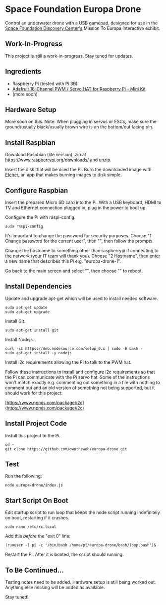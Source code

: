 # Space Foundation Europa Drone

Control an underwater drone with a USB gamepad, designed for use in the [Space Foundation Discovery Center's](https://discoverspace.org) Mission To Europa interactive exhibit.

## Work-In-Progress

This project is still a work-in-progress. Stay tuned for updates.

## Ingredients

- Raspberry Pi (tested with Pi 3B)
- [Adafruit 16-Channel PWM / Servo HAT for Raspberry Pi - Mini Kit](https://www.adafruit.com/product/2327)
- (more soon)

## Hardware Setup

More soon on this. Note: When plugging in servos or ESCs, make sure the ground/usually black/usually brown wire is on the bottom/out facing pin.

## Install Raspbian

Download Raspbian (lite version) .zip at https://www.raspberrypi.org/downloads/ and unzip.

Insert the disk that will be used the Pi. Burn the downloaded image with [Etcher](https://etcher.io/), an app that makes burning images to disk simple.

## Configure Raspbian

Insert the prepared Micro SD card into the Pi. With a USB keyboard, HDMI to TV and Ethernet connection plugged in, plug in the power to boot up.

Configure the Pi with raspi-config.

```
sudo raspi-config
```

It's important to change the password for security purposes. Choose "1 Change password for the current user", then "<Ok>", then follow the prompts.

Change the hostname to something other than raspberrypi if connecting to the network (your IT team will thank you). Choose "2 Hostname", then enter a new name that describes this Pi e.g. "europa-drone-1".

Go back to the main screen and select "<Finish>", then choose "<Yes>" to reboot.

## Install Dependencies

Update and upgrade apt-get which will be used to install needed software.

```
sudo apt-get update
sudo apt-get upgrade
```

Install Git.

```
sudo apt-get install git
```

Install Nodejs.

```
curl -sL https://deb.nodesource.com/setup_6.x | sudo -E bash -
sudo apt-get install -y nodejs
```

Install i2c requirements allowing the Pi to talk to the PWM hat.

Follow these instructions to install and configure i2c requirements so that the Pi can communicate with the Pi servo hat. Some of the instructions won't match exactly e.g. commenting out something in a file with nothing to comment out and an old version of something not being supported, but it should work for this project:

[https://www.npmjs.com/package/i2c](https://www.npmjs.com/package/i2c)

## Install Project Code

Install this project to the Pi.

```
cd ~
git clone https://github.com/owntheweb/europa-drone.git
```

## Test

Run the following:

```
node europa-drone/index.js
```

## Start Script On Boot

Edit startup script to run loop that keeps the node script running indefinitely on boot, restarting if it crashes.

```
sudo nano /etc/rc.local
```

Add this *before* the "exit 0" line:

```
(runuser -l pi -c '/bin/bash /home/pi/europa-drone/bash/loop.bash')&
```

Restart the Pi. After it is booted, the script should running.

## To Be Continued...

Testing notes need to be added. Hardware setup is still being worked out. Anything else missing will be added as available.

Stay tuned!
